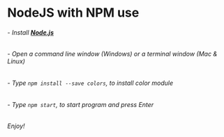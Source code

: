 # NodeJS with NPM use
###### - Install [**Node.js**](https://nodejs.org/en/download/)

###### - Open a command line window (Windows) or a terminal window (Mac & Linux) 

###### - Type `npm install --save colors`, to install color module

###### - Type `npm start`, to start program and press Enter 

###### Enjoy!
